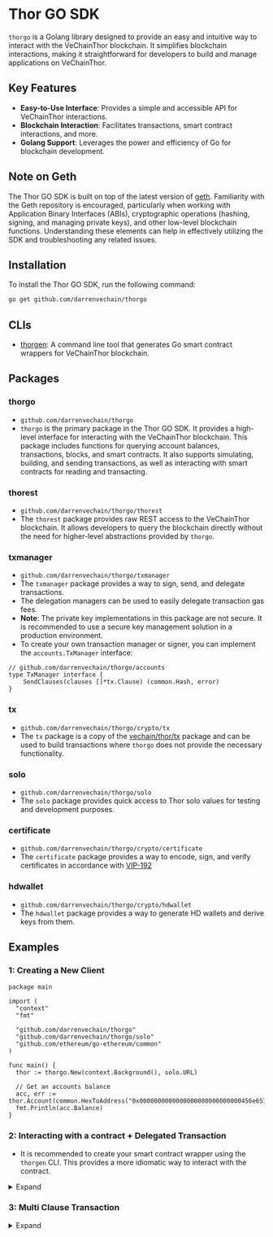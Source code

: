 # Thor GO SDK

`thorgo` is a Golang library designed to provide an easy and intuitive way to interact with the VeChainThor
blockchain. It simplifies blockchain interactions, making it straightforward for developers to build and manage
applications on VeChainThor.

## Key Features

- **Easy-to-Use Interface**: Provides a simple and accessible API for VeChainThor interactions.
- **Blockchain Interaction**: Facilitates transactions, smart contract interactions, and more.
- **Golang Support**: Leverages the power and efficiency of Go for blockchain development.

## Note on Geth

The Thor GO SDK is built on top of the latest version of [geth](https://github.com/ethereum/go-ethereum). Familiarity
with the Geth repository is encouraged, particularly when working with Application Binary Interfaces (ABIs),
cryptographic operations (hashing, signing, and managing private keys), and other low-level blockchain functions.
Understanding these elements can help in effectively utilizing the SDK and troubleshooting any related issues.

## Installation

To install the Thor GO SDK, run the following command:

```bash
go get github.com/darrenvechain/thorgo
``` 


## CLIs

- [thorgen](./cmd/thorgen/README.md): A command line tool that generates Go smart contract wrappers for VeChainThor blockchain.

## Packages

### thorgo

- `github.com/darrenvechain/thorgo`
- `thorgo` is the primary package in the Thor GO SDK. It provides a high-level interface for interacting with the
  VeChainThor blockchain. This package includes functions for querying account balances, transactions, blocks, and smart
  contracts. It also supports simulating, building, and sending transactions, as well as interacting with smart
  contracts for reading and transacting.

### thorest

- `github.com/darrenvechain/thorgo/thorest`
- The `thorest` package provides raw REST access to the VeChainThor blockchain. It allows developers to query the
  blockchain directly without the need for higher-level abstractions provided by `thorgo`.

### txmanager

- `github.com/darrenvechain/thorgo/txmanager`
- The `txmanager` package provides a way to sign, send, and delegate transactions.
- The delegation managers can be used to easily delegate transaction gas fees.
- **Note**: The private key implementations in this package are not secure. It is recommended to use a secure key
  management solution in a production environment.
- To create your own transaction manager or signer, you can implement the `accounts.TxManager` interface:

```golang
// github.com/darrenvechain/thorgo/accounts
type TxManager interface {
    SendClauses(clauses []*tx.Clause) (common.Hash, error)
}
```

### tx

- `github.com/darrenvechain/thorgo/crypto/tx`
- The `tx` package is a copy of the [vechain/thor/tx](https://github.com/vechain/thor/tree/master/tx) package and can be
  used to build transactions where `thorgo` does not provide the necessary functionality.

### solo

- `github.com/darrenvechain/thorgo/solo`
- The `solo` package provides quick access to Thor solo values for testing and development purposes.

### certificate

- `github.com/darrenvechain/thorgo/crypto/certificate`
- The `certificate` package provides a way to encode, sign, and verify certificates in accordance
  with [VIP-192](https://github.com/vechain/VIPs/blob/master/vips/VIP-192.md)

### hdwallet

- `github.com/darrenvechain/thorgo/crypto/hdwallet`
- The `hdwallet` package provides a way to generate HD wallets and derive keys from them.

## Examples

### 1: Creating a New Client

```golang
package main

import (
  "context"
  "fmt"

  "github.com/darrenvechain/thorgo"
  "github.com/darrenvechain/thorgo/solo"
  "github.com/ethereum/go-ethereum/common"
)

func main() {
  thor := thorgo.New(context.Background(), solo.URL)

  // Get an accounts balance
  acc, err := thor.Account(common.HexToAddress("0x0000000000000000000000000000456e6570")).Get()
  fmt.Println(acc.Balance)
}

```

### 2: Interacting with a contract + Delegated Transaction

- It is recommended to create your smart contract wrapper using the `thorgen` CLI. This provides a more idiomatic way to
  interact with the contract.

<details>
  <summary>Expand</summary>

```golang
package main

import (
	"context"
	"log/slog"
	"math/big"

	"github.com/darrenvechain/thorgo"
	"github.com/darrenvechain/thorgo/builtins"
	"github.com/darrenvechain/thorgo/solo"
	"github.com/darrenvechain/thorgo/transactions"
	"github.com/darrenvechain/thorgo/txmanager"
)

func main() {
	thor := thorgo.New(context.Background(), "http://localhost:8669")

	// Create a delegated transaction manager
	origin := txmanager.FromPK(solo.Keys()[0], thor.Client)
	gasPayer := txmanager.NewDelegator(solo.Keys()[1])
	txSender := txmanager.NewDelegatedManager(thor.Client, origin, gasPayer)

	// Use the `thorgen` CLI to build your own smart contract wrapper
	vtho, _ := builtins.NewVTHOTransactor(thor.Client, txSender)

	// Create a new account to receive the tokens
	recipient, _ := txmanager.GeneratePK(thor.Client)

	// Call the balanceOf function
	balance, err := vtho.BalanceOf(recipient.Address())
	slog.Info("recipient balance before", "balance", balance, "error", err)

	tx, err := vtho.Transfer(recipient.Address(), big.NewInt(1000000000000000000), &transactions.Options{})
	if err != nil {
		slog.Error("transfer error", "error", err)
		return
	}
	receipt, _ := tx.Wait(context.Background())
	slog.Info("transfer receipt", "error", receipt.Reverted)

	balance, err = vtho.BalanceOf(recipient.Address())
	slog.Info("recipient balance after", "balance", balance, "error", err)
}
```

</details>

### 3: Multi Clause Transaction

<details>
  <summary>Expand</summary>

```golang
package main

import (
  "context"
  "log/slog"
  "math/big"

  "github.com/darrenvechain/thorgo"
  "github.com/darrenvechain/thorgo/builtins"
  "github.com/darrenvechain/thorgo/crypto/tx"
  "github.com/darrenvechain/thorgo/solo"
  "github.com/darrenvechain/thorgo/transactions"
  "github.com/darrenvechain/thorgo/txmanager"
)

func main() {
  thor := thorgo.New(context.Background(), "http://localhost:8669")

  // Create a delegated transaction manager
  origin := txmanager.FromPK(solo.Keys()[0], thor.Client)
  recipient1, _ := txmanager.GeneratePK(thor.Client)
  recipient2, _ := txmanager.GeneratePK(thor.Client)

  vtho, _ := builtins.NewVTHOTransactor(thor.Client, origin)

  clause1, _ := vtho.TransferAsClause(recipient1.Address(), big.NewInt(1000))
  clause2, _ := vtho.TransferAsClause(recipient2.Address(), big.NewInt(9999))

  tx, _ := origin.SendClauses([]*tx.Clause{clause1, clause2}, &transactions.Options{})
  slog.Info("transaction sent", "id", tx.ID())
  trx, _ := tx.Wait(context.Background())
  slog.Info("transaction mined", "reverted", trx.Reverted)

  balance1, _ := vtho.BalanceOf(recipient1.Address())
  balance2, _ := vtho.BalanceOf(recipient2.Address())

  slog.Info("recipient1", "balance", balance1)
  slog.Info("recipient2", "balance", balance2)
}

```
</details>
